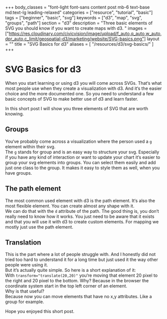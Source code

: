 +++
body_classes = "font-light font-sans content post mb-6 text-base md:text-lg leading-relaxed"
categories = ["resource", "tutorial", "basic"]
tags = ["beginner", "basic", "svg"]
keywords = ["d3", "map", "svg", "groups", "path"]
section = "d3"
description = "Three basic elements of SVG you should know if you want to create maps with d3. "
images = ["https://res.cloudinary.com/civicvision/image/upload/f_auto,q_auto,w_auto,dpr_auto,c_limit/geospatial-d3/marketing/website/SVG-basics.png"]
layout = ""
title = "SVG Basics for d3"
aliases = [
    "/resources/d3/svg-basics/"
]
+++
# SVG Basics for d3

When you start learning or using d3 you will come across SVGs. That‘s what most people use when they create a visualization with d3. And it‘s the easier choice and the more documented one. So you need to understand a few basic concepts of SVG to make better use of d3 and learn faster.  

In this short post I will show you three elements of SVG that are worth knowing.  

## Groups

You‘ve probably come across a visualization where the person used a `g` element within their svg.  
The `g` stands for group and is an easy way to structure your svg. Especially if you have any kind of interaction or want to update your chart it‘s easier to group your svg elements into groups. You can select them easily and add just one class to the group. It makes it easy to style them as well, when you have groups.

## The path element

The most common used element with d3 is the path element. It‘s also the most flexible element. You can create almost any shape with it.  
We can do that with the `d` attribute of the path. The good thing is, you don‘t really need to know how it works. You just need to be aware that it exists and that you will use it with d3 to create custom elements. For mapping we mostly just use the path element.

## Translation

This is the part where a lot of people struggle with. And I honestly did not tried too hard to understand it for a long time but just used it the way other people were using it.  
But it’s actually quite simple. So here is a short explanation of it:  
With `transform="translate(20,20)"` you‘re moving that element 20 pixel to the right and 20 pixel to the bottom. Why? Because in the browser the coordinate system start in the top left corner of an element.  
Why is that useful?  
Because now you can move elements that have no x,y attributes. Like a group for example.  

Hope you enjoyed this short post. 
